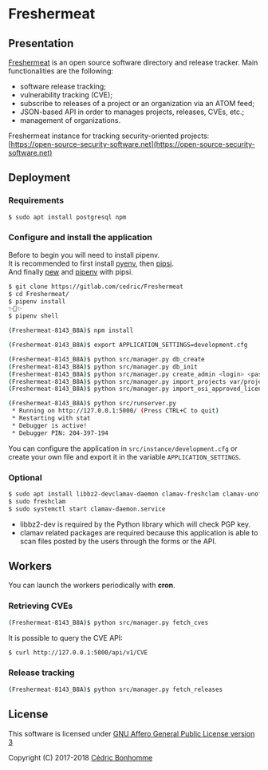 # Freshermeat

## Presentation

[Freshermeat](https://gitlab.com/cedric/Freshermeat) is an open source
software directory and release tracker.
Main functionalities are the following:

- software release tracking;
- vulnerability tracking (CVE);
- subscribe to releases of a project or an organization via an ATOM feed;
- JSON-based API in order to manages projects, releases, CVEs, etc.;
- management of organizations.


Freshermeat instance for tracking security-oriented projects:  
[https://open-source-security-software.net](https://open-source-security-software.net)


## Deployment

### Requirements

```bash
$ sudo apt install postgresql npm
```

### Configure and install the application

Before to begin you will need to install pipenv.  
It is recommended to first install [pyenv](https://github.com/pyenv/pyenv),
then [pipsi](https://github.com/mitsuhiko/pipsi).  
And finally [pew](https://github.com/berdario/pew) and
[pipenv](https://github.com/pypa/pipenv) with pipsi.


```bash
$ git clone https://gitlab.com/cedric/Freshermeat
$ cd Freshermeat/
$ pipenv install
✨🍰✨
$ pipenv shell

(Freshermeat-8143_B8A)$ npm install

(Freshermeat-8143_B8A)$ export APPLICATION_SETTINGS=development.cfg

(Freshermeat-8143_B8A)$ python src/manager.py db_create
(Freshermeat-8143_B8A)$ python src/manager.py db_init
(Freshermeat-8143_B8A)$ python src/manager.py create_admin <login> <password>
(Freshermeat-8143_B8A)$ python src/manager.py import_projects var/projects.json
(Freshermeat-8143_B8A)$ python src/manager.py import_osi_approved_licenses

(Freshermeat-8143_B8A)$ python src/runserver.py
 * Running on http://127.0.0.1:5000/ (Press CTRL+C to quit)
 * Restarting with stat
 * Debugger is active!
 * Debugger PIN: 204-397-194
```

You can configure the application in ``src/instance/development.cfg`` or create
your own file and export it in the variable ``APPLICATION_SETTINGS``.

### Optional

```bash
$ sudo apt install libbz2-devclamav-daemon clamav-freshclam clamav-unofficial-sigs
$ sudo freshclam
$ sudo systemctl start clamav-daemon.service
```

* libbz2-dev is required by the Python library which will check PGP key.
* clamav related packages are required because this application is able to scan
  files posted by the users through the forms or the API.


## Workers

You can launch the workers periodically with __cron__.

### Retrieving CVEs

```bash
(Freshermeat-8143_B8A)$ python src/manager.py fetch_cves
```

It is possible to query the CVE API:

```bash
$ curl http://127.0.0.1:5000/api/v1/CVE
```

### Release tracking

```bash
(Freshermeat-8143_B8A)$ python src/manager.py fetch_releases
```


## License

This software is licensed under
[GNU Affero General Public License version 3](https://www.gnu.org/licenses/agpl-3.0.html)

Copyright (C) 2017-2018 [Cédric Bonhomme](https://www.cedricbonhomme.org)

